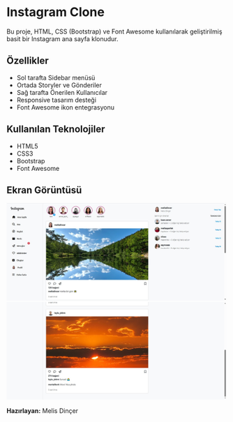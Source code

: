# Instagram Clone

Bu proje, HTML, CSS (Bootstrap) ve Font Awesome kullanılarak geliştirilmiş basit bir Instagram ana sayfa klonudur.

## Özellikler

- Sol tarafta Sidebar menüsü
- Ortada Storyler ve Gönderiler
- Sağ tarafta Önerilen Kullanıcılar
- Responsive tasarım desteği
- Font Awesome ikon entegrasyonu

## Kullanılan Teknolojiler

- HTML5
- CSS3
- Bootstrap
- Font Awesome

## Ekran Görüntüsü

![Instagram Clone](images/screenshot1.jpg)
![Instagram Clone](images/screenshot2.jpg)

**Hazırlayan:** Melis Dinçer
